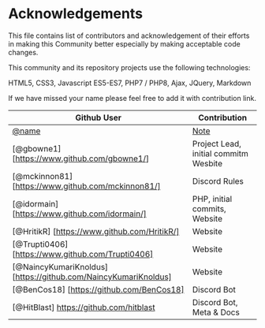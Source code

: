 # Acknowledgements

This file contains list of contributors and acknowledgement of their efforts in making this Community better especially by making acceptable code changes.

This community and its repository projects use the following technologies:

HTML5, CSS3, Javascript ES5-ES7, PHP7 / PHP8, Ajax, JQuery, Markdown

If we have missed your name please feel free to add it with contribution link.

| **Github User**                                    |          **Contribution**        |
|----------------------------------------------------|----------------------------------|
| [@name](link)                                      | [Note](link)                     |
| [@gbowne1] [<https://www.github.com/gbowne1/>]     |  Project Lead, initial commitm Wesbite |
| [@mckinnon81] [https://www.github.com/mckinnon81/] | Discord Rules |
| [@idormain] [https://www.github.com/idormain/]     | PHP, initial commits, Website |
| [@HritikR] [https://www.github.com/HritikR/]       | Website |
| [@Trupti0406] [https://www.github.com/Trupti0406]  | Website |
| [@NaincyKumariKnoldus] [https://github.com/NaincyKumariKnoldus] | Website |
| [@BenCos18] [https://github.com/BenCos18] | Discord Bot |
| [@HitBlast] <https://github.com/hitblast> | Discord Bot, Meta & Docs |
